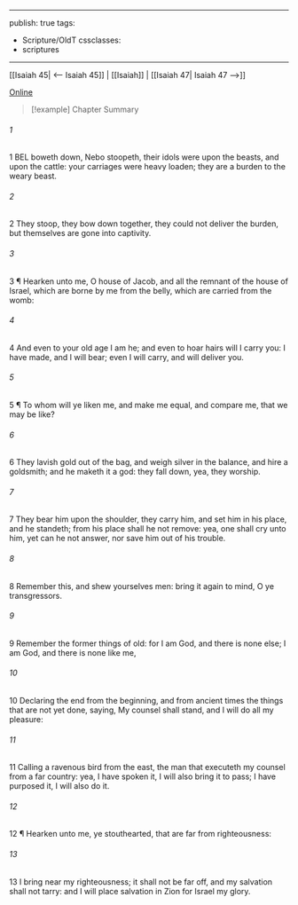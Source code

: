 

---
publish: true
tags:
  - Scripture/OldT
cssclasses:
  - scriptures
---
[[Isaiah 45| <-- Isaiah 45]] | [[Isaiah]] | [[Isaiah 47| Isaiah 47 -->]]

[Online](https://churchofjesuschrist.org/study/scriptures/ot/isa/46?lang=eng)

>[!example] Chapter Summary
>
###### 1
1 BEL boweth down, Nebo stoopeth, their idols were upon the beasts, and upon the cattle: your carriages were heavy loaden; they are a burden to the weary beast.
###### 2
2 They stoop, they bow down together, they could not deliver the burden, but themselves are gone into captivity.
###### 3
3 ¶ Hearken unto me, O house of Jacob, and all the remnant of the house of Israel, which are borne by me from the belly, which are carried from the womb:
###### 4
4 And even to your old age I am he; and even to hoar hairs will I carry you: I have made, and I will bear; even I will carry, and will deliver you.
###### 5
5 ¶ To whom will ye liken me, and make me equal, and compare me, that we may be like?
###### 6
6 They lavish gold out of the bag, and weigh silver in the balance, and hire a goldsmith; and he maketh it a god: they fall down, yea, they worship.
###### 7
7 They bear him upon the shoulder, they carry him, and set him in his place, and he standeth; from his place shall he not remove: yea, one shall cry unto him, yet can he not answer, nor save him out of his trouble.
###### 8
8 Remember this, and shew yourselves men: bring it again to mind, O ye transgressors.
###### 9
9 Remember the former things of old: for I am God, and there is none else; I am God, and there is none like me,
###### 10
10 Declaring the end from the beginning, and from ancient times the things that are not yet done, saying, My counsel shall stand, and I will do all my pleasure:
###### 11
11 Calling a ravenous bird from the east, the man that executeth my counsel from a far country: yea, I have spoken it, I will also bring it to pass; I have purposed it, I will also do it.
###### 12
12 ¶ Hearken unto me, ye stouthearted, that are far from righteousness:
###### 13
13 I bring near my righteousness; it shall not be far off, and my salvation shall not tarry: and I will place salvation in Zion for Israel my glory.



